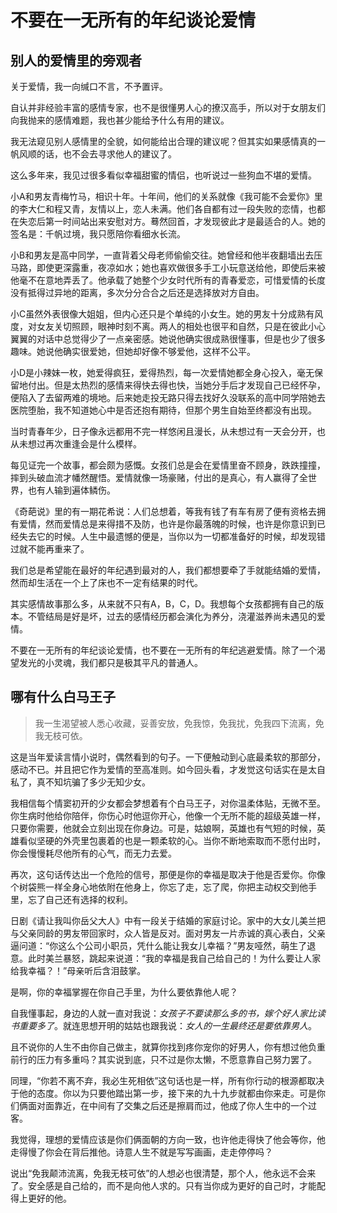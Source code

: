 # 不要在一无所有的年纪谈论爱情

## 别人的爱情里的旁观者

关于爱情，我一向缄口不言，不予置评。

自认并非经验丰富的感情专家，也不是很懂男人心的撩汉高手，所以对于女朋友们向我抛来的感情难题，我也甚少能给予什么有用的建议。

我无法窥见别人感情里的全貌，如何能给出合理的建议呢？但其实如果感情真的一帆风顺的话，也不会去寻求他人的建议了。

这么多年来，我见过很多看似幸福甜蜜的情侣，也听说过一些狗血不堪的爱情。

小A和男友青梅竹马，相识十年。十年间，他们的关系就像《我可能不会爱你》里的李大仁和程又青，友情以上，恋人未满。他们各自都有过一段失败的恋情，也都在失恋后第一时间站出来安慰对方。蓦然回首，才发现彼此才是最适合的人。她的签名是：千帆过境，我只愿陪你看细水长流。

小B和男友是高中同学，一直背着父母老师偷偷交往。她曾经和他半夜翻墙出去压马路，即使更深露重，夜凉如水；她也喜欢做很多手工小玩意送给他，即使后来被他毫不在意地弄丢了。他承载了她整个少女时代所有的青春爱恋，可惜爱情的长度没有抵得过异地的距离，多次分分合合之后还是选择放对方自由。

小C虽然外表很像大姐姐，但内心还只是个单纯的小女生。她的男友十分成熟有风度，对女友关切照顾，眼神时刻不离。两人的相处也很平和自然，只是在彼此小心翼翼的对话中总觉得少了一点亲密感。她说他确实很成熟很懂事，但是也少了很多趣味。她说他确实很爱她，但她却好像不够爱他，这样不公平。

小D是小辣妹一枚，她爱得疯狂，爱得热烈，每一次爱情她都全身心投入，毫无保留地付出。但是太热烈的感情来得快去得也快，当她分手后才发现自己已经怀孕，便陷入了去留两难的境地。后来她走投无路只得去找好久没联系的高中同学陪她去医院堕胎，我不知道她心中是否还抱有期待，但那个男生自始至终都没有出现。

当时青春年少，日子像永远都用不完一样悠闲且漫长，从未想过有一天会分开，也从未想过再次重逢会是什么模样。

每见证完一个故事，都会颇为感慨。女孩们总是会在爱情里奋不顾身，跌跌撞撞，摔到头破血流才幡然醒悟。爱情就像一场豪赌，付出的是真心，有人赢得了全世界，也有人输到遍体鳞伤。

《奇葩说》里的有一期花希说：人们总想着，等我有钱了有车有房了便有资格去拥有爱情，然而爱情总是来得措不及防，也许是你最落魄的时候，也许是你意识到已经失去它的时候。人生中最遗憾的便是，当你以为一切都准备好的时候，却发现错过就不能再重来了。

我们总是希望能在最好的年纪遇到最对的人，我们都想要牵了手就能结婚的爱情，然而却生活在一个上了床也不一定有结果的时代。

其实感情故事那么多，从来就不只有A，B，C，D。我想每个女孩都拥有自己的版本。不管结局是好是坏，过去的感情经历都会演化为养分，浇灌滋养尚未遇见的爱情。

不要在一无所有的年纪谈论爱情，也不要在一无所有的年纪逃避爱情。除了一个渴望发光的小灵魂，我们都只是极其平凡的普通人。

## 哪有什么白马王子

> 我一生渴望被人悉心收藏，妥善安放，免我惊，免我扰，免我四下流离，免我无枝可依。

这是当年爱读言情小说时，偶然看到的句子。一下便触动到心底最柔软的那部分，感动不已。并且把它作为爱情的至高准则。如今回头看，才发觉这句话实在是太自私了，真不知坑骗了多少无知少女。

我相信每个情窦初开的少女都会梦想着有个白马王子，对你温柔体贴，无微不至。你生病时他给你陪伴，你伤心时他逗你开心，他像一个无所不能的超级英雄一样，只要你需要，他就会立刻出现在你身边。可是，姑娘啊，英雄也有气短的时候，英雄看似坚硬的外壳里包裹着的也是一颗柔软的心。当你不断地索取而不愿付出时，你会慢慢耗尽他所有的心气，而无力去爱。

再次，这句话传达出一个危险的信号，那便是你的幸福是取决于他是否爱你。你像个树袋熊一样全身心地依附在他身上，你忘了走，忘了爬，你把主动权交到他手里，忘了自己还有选择的权利。

日剧《请让我叫你岳父大人》中有一段关于结婚的家庭讨论。家中的大女儿美兰把与父亲同龄的男友带回家时，众人皆是反对。面对男友一片赤诚的真心表白，父亲逼问道：“你这么个公司小职员，凭什么能让我女儿幸福？”男友哑然，萌生了退意。此时美兰暴怒，跳起来说道：“我的幸福是我自己给自己的！为什么要让人家给我幸福？！”母亲听后含泪鼓掌。

是啊，你的幸福掌握在你自己手里，为什么要依靠他人呢？

自我懂事起，身边的人就一直对我说：_女孩子不要读那么多的书，嫁个好人家比读书重要多了_。就连思想开明的姑姑也跟我说：_女人的一生最终还是要依靠男人_。

且不说你的人生不由你自己做主，就算你找到疼你宠你的好男人，你有想过他负重前行的压力有多重吗？其实说到底，只不过是你太懒，不愿意靠自己努力罢了。

同理，“你若不离不弃，我必生死相依”这句话也是一样，所有你行动的根源都取决于他的态度。你以为只要他踏出第一步，接下来的九十九步就都由你来走。可是你们俩面对面靠近，在中间有了交集之后还是擦肩而过，他成了你人生中的一个过客。

我觉得，理想的爱情应该是你们俩面朝的方向一致，也许他走得快了他会等你，他走得慢了你会在背后推他。诗意人生不就是写写画画，走走停停吗？

说出“免我颠沛流离，免我无枝可依”的人想必也很清楚，那个人，他永远不会来了。安全感是自己给的，而不是向他人求的。只有当你成为更好的自己时，才能配得上更好的他。

